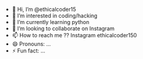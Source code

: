 - 👋 Hi, I’m @ethicalcoder15
- 👀 I’m interested in coding/hacking
- 🌱 I’m currently learning python 
- 💞️ I’m looking to collaborate on Instagram 
- 📫 How to reach me ?? Instagram ethicalcoder150
- 😄 Pronouns: ...
- ⚡ Fun fact: ...

<!---
ethicalcoder15/ethicalcoder15 is a ✨ special ✨ repository because its `README.md` (this file) appears on your GitHub profile.
You can click the Preview link to take a look at your changes.
--->
